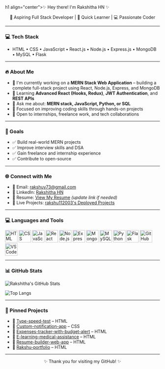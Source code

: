 h1 align="center">✨ Hey there! I'm Rakshitha HN ✨</h1>

<p align="center">
  🌱 Aspiring Full Stack Developer | 🚀 Quick Learner | 💻 Passionate Coder
</p>

---

### 💻 Tech Stack

- HTML • CSS • JavaScript • React.js • Node.js • Express.js • MongoDB • MySQL • Flask

---

### 🔥 About Me

- 🚀 I'm currently working on a **MERN Stack Web Application** – building a complete full-stack project using React, Node.js, Express, and MongoDB  
- 🔁 Learning **Advanced React (Hooks, Redux)**, **JWT Authentication**, and **REST APIs**  
- 💬 Ask me about: **MERN stack, JavaScript, Python, or SQL**  
- 🧠 Focused on improving coding skills through hands-on projects  
- 🤝 Open to internships, freelance work, and tech collaborations  

---

### 🎯 Goals

- ✅ Build real-world MERN projects  
- ✅ Improve interview skills and DSA  
- ✅ Gain freelance and internship experience  
- ✅ Contribute to open-source  

---

### 🌐 Connect with Me

- 📧 Email: [rakshuy73@gmail.com](mailto:rakshuy73@gmail.com)  
- 💼 LinkedIn: [Rakshitha HN](https://www.linkedin.com/in/rakshitha-hn-a1a142437)  
- 📄 Resume: [View My Resume](#) *(update link if needed)*  
- 🔗 Live Projects: [rakshu112003's Deployed Projects](https://github.com/rakshu112003?tab=repositories)  

---

### 💻 Languages and Tools

<p align="left">
  <img src="https://cdn.jsdelivr.net/gh/devicons/devicon/icons/html5/html5-original.svg" width="40" height="40" alt="HTML"/>
  <img src="https://cdn.jsdelivr.net/gh/devicons/devicon/icons/css3/css3-original.svg" width="40" height="40" alt="CSS"/>
  <img src="https://cdn.jsdelivr.net/gh/devicons/devicon/icons/javascript/javascript-original.svg" width="40" height="40" alt="JavaScript"/>
  <img src="https://cdn.jsdelivr.net/gh/devicons/devicon/icons/react/react-original.svg" width="40" height="40" alt="React"/>
  <img src="https://cdn.jsdelivr.net/gh/devicons/devicon/icons/nodejs/nodejs-original.svg" width="40" height="40" alt="Node.js"/>
  <img src="https://cdn.jsdelivr.net/gh/devicons/devicon/icons/express/express-original.svg" width="40" height="40" alt="Express"/>
  <img src="https://cdn.jsdelivr.net/gh/devicons/devicon/icons/mongodb/mongodb-original.svg" width="40" height="40" alt="MongoDB"/>
  <img src="https://cdn.jsdelivr.net/gh/devicons/devicon/icons/mysql/mysql-original.svg" width="40" height="40" alt="MySQL"/>
  <img src="https://cdn.jsdelivr.net/gh/devicons/devicon/icons/python/python-original.svg" width="40" height="40" alt="Python"/>
  <img src="https://cdn.jsdelivr.net/gh/devicons/devicon/icons/flask/flask-original.svg" width="40" height="40" alt="Flask"/>
  <img src="https://cdn.jsdelivr.net/gh/devicons/devicon/icons/github/github-original.svg" width="40" height="40" alt="GitHub"/>
  <img src="https://cdn.jsdelivr.net/gh/devicons/devicon/icons/vscode/vscode-original.svg" width="40" height="40" alt="VSCode"/>
</p>

---

### 📊 GitHub Stats

![Rakshitha's GitHub Stats](https://github-readme-stats.vercel.app/api?username=rakshu112003&show_icons=true&theme=radical)

![Top Langs](https://github-readme-stats.vercel.app/api/top-langs/?username=rakshu112003&layout=compact&theme=radical)

---

### 📌 Pinned Projects

- 🔹 [Type-speed-test](https://github.com/rakshu112003/Type-speed-test) – HTML  
- 🔹 [Custom-notification-app](https://github.com/rakshu112003/Custom-notification-app) – CSS  
- 🔹 [Expenses-tracker-with-budget-alert](https://github.com/rakshu112003/Expenses-tracker-with-budget-alert) – HTML  
- 🔹 [E-learning-medical-assistance](https://github.com/rakshu112003/E-learning-medical-assistance) – HTML  
- 🔹 [Resume-builder-web-app](https://github.com/rakshu112003/Resume-builder-web-app) – HTML  
- 🔹 [Rakshu-portfolio](https://github.com/rakshu112003/Rakshu-portfolio) – HTML  

---

<p align="center">✨ Thank you for visiting my GitHub! ✨</p>
